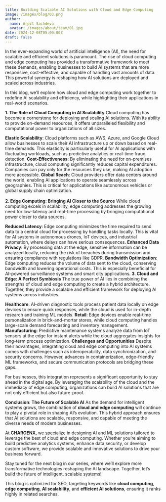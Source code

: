 ```yaml
---
title: Building Scalable AI Solutions with Cloud and Edge Computing
image: /images/blog/03.png
author:
  name: Arpit Sachdeva
  avatar: /images/about/team/01.jpg
date: 2024-12-08T05:00:00Z
draft: false
---
```



In the ever-expanding world of artificial intelligence (AI), the need for scalable and efficient solutions is paramount. The rise of cloud computing and edge computing has provided a transformative framework to meet these demands, enabling businesses to build AI systems that are more responsive, cost-effective, and capable of handling vast amounts of data. This powerful synergy is reshaping how AI solutions are deployed and scaled across industries.

In this blog, we’ll explore how cloud and edge computing work together to redefine AI scalability and efficiency, while highlighting their applications in real-world scenarios.

<b>1. The Role of Cloud Computing in AI Scalability</b>
Cloud computing has become a cornerstone for deploying and scaling AI solutions. With its ability to provide on-demand resources, it offers unparalleled flexibility and computational power to organizations of all sizes.

<b>Elastic Scalability</b>: Cloud platforms such as AWS, Azure, and Google Cloud allow businesses to scale their AI infrastructure up or down based on real-time demands. This elasticity is particularly useful for AI applications with fluctuating workloads, such as predictive analytics or real-time fraud detection.
<b>Cost-Effectiveness</b>: By eliminating the need for on-premises infrastructure, cloud computing significantly reduces capital expenditures. Companies can pay only for the resources they use, making AI adoption more accessible.
<b>Global Reach</b>: Cloud providers offer data centers around the world, enabling AI applications to operate seamlessly across geographies. This is critical for applications like autonomous vehicles or global supply chain optimization. <br/> <br/>
<b>2. Edge Computing: Bringing AI Closer to the Source</b>
While cloud computing excels in scalability, edge computing addresses the growing need for low-latency and real-time processing by bringing computational power closer to data sources.

<b>Reduced Latency</b>: Edge computing minimizes the time required to send data to a central cloud for processing by handling tasks locally. This is vital for AI systems in autonomous drones, IoT devices, and industrial automation, where delays can have serious consequences.
<b>Enhanced Data Privacy</b>: By processing data at the edge, sensitive information can be analyzed locally, reducing the risk of breaches during transmission and ensuring compliance with regulations like GDPR.
<b>Bandwidth Optimization</b>: Edge computing reduces the volume of data sent to the cloud, conserving bandwidth and lowering operational costs. This is especially beneficial for AI-powered surveillance systems and smart city applications.
<b>3. Cloud and Edge: A Perfect Symbiosis</b>
The true power of AI lies in combining the strengths of cloud and edge computing to create a hybrid architecture. Together, they provide a scalable and efficient framework for deploying AI systems across industries.

<b>Healthcare</b>: AI-driven diagnostic tools process patient data locally on edge devices to ensure quick responses, while the cloud is used for in-depth research and training ML models.
<b>Retail</b>: Edge devices enable real-time personalization in brick-and-mortar stores, while cloud computing handles large-scale demand forecasting and inventory management.
<b>Manufacturing</b>: Predictive maintenance systems analyze data from IoT sensors at the edge for instant alerts while the cloud aggregates insights for long-term process optimization.
<b>Challenges and Opportunities</b>
Despite their advantages, integrating cloud and edge computing into AI systems comes with challenges such as interoperability, data synchronization, and security concerns. However, advances in containerization, edge-friendly ML frameworks, and secure communication protocols are bridging these gaps.

For businesses, this integration represents a significant opportunity to stay ahead in the digital age. By leveraging the scalability of the cloud and the immediacy of edge computing, organizations can build AI solutions that are not only efficient but also future-proof.

<b>Conclusion: The Future of Scalable AI</b>
As the demand for intelligent systems grows, the combination of <b>cloud and edge computing</b> will continue to play a pivotal role in shaping AI’s evolution. This hybrid approach ensures that AI solutions are scalable, responsive, and capable of meeting the diverse needs of modern businesses.

At <b>CHARGENX</b>, we specialize in designing AI and ML solutions tailored to leverage the best of cloud and edge computing. Whether you’re aiming to build predictive analytics systems, enhance data security, or develop custom software, we provide scalable and innovative solutions to drive your business forward.

Stay tuned for the next blog in our series, where we’ll explore more transformative technologies reshaping the AI landscape. Together, let’s build the future of intelligent, scalable systems!

This blog is optimized for SEO, targeting keywords like <b>cloud computing</b>, <b>edge computing</b>, <b>AI scalability</b>, and <b>efficient AI solutions</b>, ensuring it ranks highly in related searches.